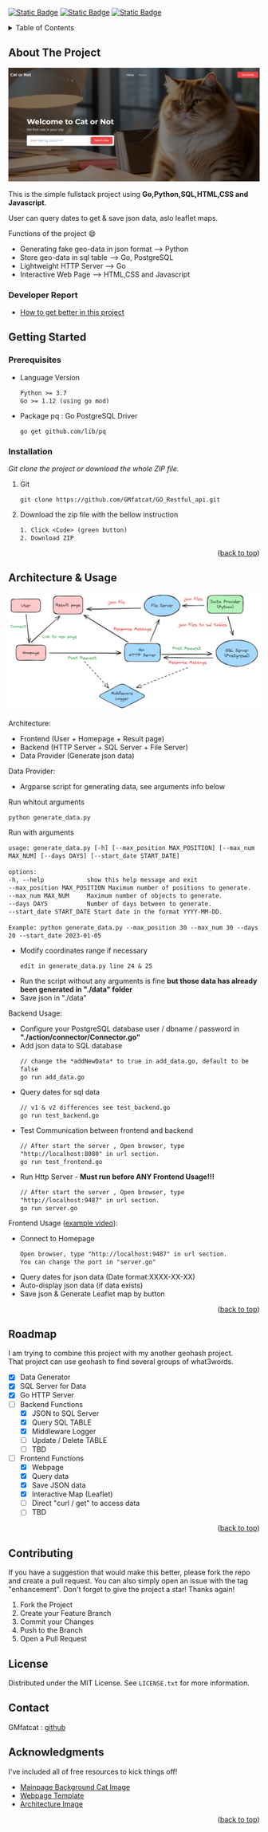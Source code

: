 <!--
*** Thanks for checking out the Best-README-Template. If you have a suggestion
*** that would make this better, please fork the repo and create a pull request
*** or simply open an issue with the tag "enhancement".
*** Don't forget to give the project a star!
*** Thanks again! Now go create something AMAZING! :D
-->
<a name="readme-top"></a>
[![Static Badge](https://img.shields.io/badge/Python-3.10-green)](https://www.python.org/) [![Static Badge](https://img.shields.io/badge/Go-1.19-green)](https://go.dev/) [![Static Badge](https://img.shields.io/badge/PostgreSQL-16.1-green)](https://www.postgresql.org/)

<!-- TABLE OF CONTENTS -->
<details>
  <summary>Table of Contents</summary>
  <ol>
    <li>
      <a href="#about-the-project">About The Project</a>
      <ul>
        <li><a href="#developer-report">Developer Report</a></li>
      </ul>
    </li>
    <li>
      <a href="#getting-started">Getting Started</a>
      <ul>
        <li><a href="#prerequisites">Prerequisites</a></li>
        <li><a href="#installation">Installation</a></li>
      </ul>
    </li>
    <li><a href="#architecture-and-usage">Architecture and Usage</a></li>
    <li><a href="#roadmap">Roadmap</a></li>
    <li><a href="#contributing">Contributing</a></li>
    <li><a href="#license">License</a></li>
    <li><a href="#contact">Contact</a></li>
    <li><a href="#acknowledgments">Acknowledgments</a></li>
  </ol>
</details>



<!-- ABOUT THE PROJECT -->
## About The Project

![Main Page](/repo_asset/mainpage.png)

This is the simple fullstack project using **Go,Python,SQL,HTML,CSS and Javascript**.
    
User can query dates to get & save json data, aslo leaflet maps.

Functions of the project :smile:
* Generating fake geo-data in json format --> Python
* Store geo-data in sql table --> Go, PostgreSQL
* Lightweight HTTP Server --> Go
* Interactive Web Page --> HTML,CSS and Javascript

### Developer Report

* [How to get better in this project](/repo_asset/Developer_Report.md)

<!-- GETTING STARTED -->
## Getting Started

### Prerequisites

* Language Version
  ```
  Python >= 3.7
  Go >= 1.12 (using go mod)
  ```
* Package
pq : Go PostgreSQL Driver
  ```
  go get github.com/lib/pq
  ```

### Installation

_Git clone the project or download the whole ZIP file._

1. Git
   ```
   git clone https://github.com/GMfatcat/GO_Restful_api.git
   ```
2. Download the zip file with the bellow instruction
   ```
   1. Click <Code> (green button)
   2. Download ZIP
   ```

<p align="right">(<a href="#readme-top">back to top</a>)</p>

<!-- USAGE EXAMPLES -->
## Architecture & Usage

![Architecture](/repo_asset/architecture.png)

Architecture:
* Frontend (User + Homepage + Result page)
* Backend (HTTP Server + SQL Server + File Server)
* Data Provider (Generate json data)

Data Provider:
* Argparse script for generating data, see arguments info below  

Run whitout arguments
   ```
   python generate_data.py
   ```
Run with arguments
   ```
   usage: generate_data.py [-h] [--max_position MAX_POSITION] [--max_num MAX_NUM] [--days DAYS] [--start_date START_DATE]

   options:
  -h, --help            show this help message and exit
  --max_position MAX_POSITION Maximum number of positions to generate.
  --max_num MAX_NUM     Maximum number of objects to generate.
  --days DAYS           Number of days between to generate.
  --start_date START_DATE Start date in the format YYYY-MM-DD.

  Example: python generate_data.py --max_position 30 --max_num 30 --days 20 --start_date 2023-01-05
   ```
* Modify coordinates range if necessary
   ```
   edit in generate_data.py line 24 & 25
   ```
* Run the script without any arguments is fine **but those data has already been generated in "./data" folder**
* Save json in "./data"

Backend Usage:
* Configure your PostgreSQL database user / dbname / password in **"./action/connector/Connector.go"**
* Add json data to SQL database
   ```
   // change the *addNewData* to true in add_data.go, default to be false
   go run add_data.go
   ```
* Query dates for sql data
   ```
   // v1 & v2 differences see test_backend.go
   go run test_backend.go
   ```
* Test Communication between frontend and backend
   ```
   // After start the server , Open browser, type "http://localhost:8080" in url section.
   go run test_frontend.go
   ```
* Run Http Server - **Must run before ANY Frontend Usage!!!**
   ```
   // After start the server , Open browser, type "http://localhost:9487" in url section.
   go run server.go
   ```

Frontend Usage ([example video](https://youtu.be/vzdCxp50BXs)):
* Connect to Homepage
   ```
   Open browser, type "http://localhost:9487" in url section.
   You can change the port in "server.go"
   ```
* Query dates for json data (Date format:XXXX-XX-XX)
* Auto-display json data (if data exists)
* Save json & Generate Leaflet map by button

<p align="right">(<a href="#readme-top">back to top</a>)</p>


<!-- ROADMAP -->
## Roadmap

I am trying to combine this project with my another geohash project.  
That project can use geohash to find several groups of what3words.  

- [x] Data Generator
- [x] SQL Server for Data
- [x] Go HTTP Server
- [ ] Backend Functions
    - [x] JSON to SQL Server
    - [x] Query SQL TABLE
    - [x] Middleware Logger
    - [ ] Update / Delete TABLE
    - [ ] TBD
- [ ] Frontend Functions
    - [x] Webpage
    - [x] Query data
    - [x] Save JSON data
    - [x] Interactive Map (Leaflet)
    - [ ] Direct "curl / get" to access data
    - [ ] TBD

<p align="right">(<a href="#readme-top">back to top</a>)</p>

<!-- CONTRIBUTING -->
## Contributing

If you have a suggestion that would make this better, please fork the repo and create a pull request. You can also simply open an issue with the tag "enhancement".
Don't forget to give the project a star! Thanks again!

1. Fork the Project
2. Create your Feature Branch
3. Commit your Changes
4. Push to the Branch
5. Open a Pull Request

<!-- LICENSE -->
## License

Distributed under the MIT License. See `LICENSE.txt` for more information.

<!-- CONTACT -->
## Contact

GMfatcat : [github](https://github.com/GMfatcat)

<!-- ACKNOWLEDGMENTS -->
## Acknowledgments

I've included all of free resources to kick things off!

* [Mainpage Background Cat Image](https://playgroundai.com/)
* [Webpage Template](https://bootstrapmade.com/append-bootstrap-website-template/)
* [Architecture Image](https://excalidraw.com/)

<p align="right">(<a href="#readme-top">back to top</a>)</p>